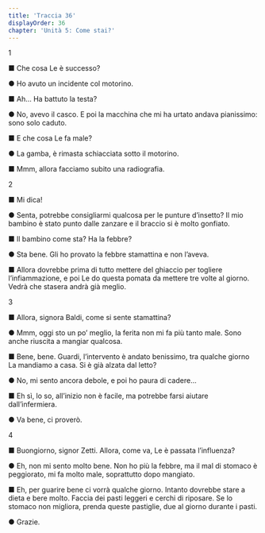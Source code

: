```yaml
---
title: 'Traccia 36'
displayOrder: 36
chapter: 'Unità 5: Come stai?'
---
```


1

■ Che cosa Le è successo?

● Ho avuto un incidente col motorino.

■ Ah... Ha battuto la testa?

● No, avevo il casco. E poi la macchina che mi ha urtato andava pianissimo: sono solo caduto.

■ E che cosa Le fa male?

● La gamba, è rimasta schiacciata sotto il motorino.

■ Mmm, allora facciamo subito una radiografia.

2

■ Mi dica!

● Senta, potrebbe consigliarmi qualcosa per le punture d’insetto? Il mio bambino è stato punto dalle zanzare e il braccio si è molto gonfiato.

■ Il bambino come sta? Ha la febbre?

● Sta bene. Gli ho provato la febbre stamattina e non l’aveva.

■ Allora dovrebbe prima di tutto mettere del ghiaccio per togliere l’infiammazione, e poi Le do questa pomata da mettere tre volte al giorno. Vedrà che stasera andrà già meglio.

3

■ Allora, signora Baldi, come si sente stamattina?

● Mmm, oggi sto un po’ meglio, la ferita non mi fa più tanto male. Sono anche riuscita a mangiar qualcosa.

■ Bene, bene. Guardi, l’intervento è andato benissimo, tra qualche giorno La mandiamo a casa. Si è già alzata dal letto?

● No, mi sento ancora debole, e poi ho paura di cadere...

■ Eh sì, lo so, all’inizio non è facile, ma potrebbe farsi aiutare dall’infermiera.

● Va bene, ci proverò.

4

■ Buongiorno, signor Zetti. Allora, come va, Le è passata l’influenza?

● Eh, non mi sento molto bene. Non ho più la febbre, ma il mal di stomaco è peggiorato, mi fa molto male, soprattutto dopo mangiato.

■ Eh, per guarire bene ci vorrà qualche giorno. Intanto dovrebbe stare a dieta e bere molto. Faccia dei pasti leggeri e cerchi di riposare. Se lo stomaco non migliora, prenda queste pastiglie, due al giorno durante i pasti.

● Grazie.
